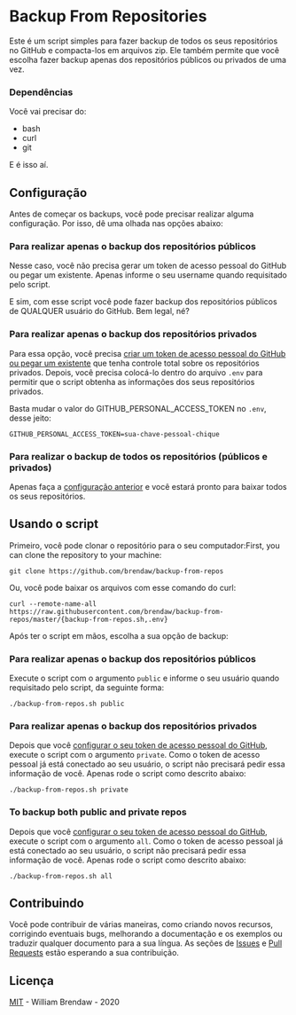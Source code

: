# Backup From Repositories

Este é um script simples para fazer backup de todos os seus repositórios no GitHub e compacta-los em arquivos zip. Ele também permite que você escolha fazer backup apenas dos repositórios públicos ou privados de uma vez.

### Dependências

Você vai precisar do:

- bash
- curl
- git

E é isso aí.

## Configuração

Antes de começar os backups, você pode precisar realizar alguma configuração. Por isso, dê uma olhada nas opções abaixo:

### Para realizar apenas o backup dos repositórios públicos

Nesse caso, você não precisa gerar um token de acesso pessoal do GitHub ou pegar um existente. Apenas informe o seu username quando requisitado pelo script.

E sim, com esse script você pode fazer backup dos repositórios públicos de QUALQUER usuário do GitHub. Bem legal, né?

### Para realizar apenas o backup dos repositórios privados

Para essa opção, você precisa [criar um token de acesso pessoal do GitHub ou pegar um existente](https://help.github.com/en/github/authenticating-to-github/creating-a-personal-access-token) que tenha controle total sobre os repositórios privados. Depois, você precisa colocá-lo dentro do arquivo `.env` para permitir que o script obtenha as informações dos seus repositórios privados.

Basta mudar o valor do GITHUB_PERSONAL_ACCESS_TOKEN no `.env`, desse jeito:

`GITHUB_PERSONAL_ACCESS_TOKEN=sua-chave-pessoal-chique`

### Para realizar o backup de todos os repositórios (públicos e privados)

Apenas faça a [configuração anterior](#para-realizar-apenas-o-backup-dos-repositórios-privados) e você estará pronto para baixar todos os seus repositórios.

## Usando o script

Primeiro, você pode clonar o repositório para o seu computador:First, you can clone the repository to your machine:

`git clone https://github.com/brendaw/backup-from-repos`

Ou, você pode baixar os arquivos com esse comando do curl:

`curl --remote-name-all https://raw.githubusercontent.com/brendaw/backup-from-repos/master/{backup-from-repos.sh,.env}`

Após ter o script em mãos, escolha a sua opção de backup:

### Para realizar apenas o backup dos repositórios públicos

Execute o script com o argumento `public` e informe o seu usuário quando requisitado pelo script, da seguinte forma:

```
./backup-from-repos.sh public

```

### Para realizar apenas o backup dos repositórios privados

Depois que você [configurar o seu token de acesso pessoal do GitHub](#para-realizar-apenas-o-backup-dos-repositórios-privados), execute o script com o argumento `private`. Como o token de acesso pessoal já está conectado ao seu usuário, o script não precisará pedir essa informação de você. Apenas rode o script como descrito abaixo:

```
./backup-from-repos.sh private

```

### To backup both public and private repos

Depois que você [configurar o seu token de acesso pessoal do GitHub](#para-realizar-apenas-o-backup-dos-repositórios-privados), execute o script com o argumento `all`. Como o token de acesso pessoal já está conectado ao seu usuário, o script não precisará pedir essa informação de você. Apenas rode o script como descrito abaixo:

```
./backup-from-repos.sh all

```

## Contribuindo

Você pode contribuir de várias maneiras, como criando novos recursos, corrigindo eventuais bugs, melhorando a documentação e os exemplos ou traduzir qualquer documento para a sua língua. As seções de [Issues](https://github.com/brendaw/backup-from-repos/issues) e [Pull Requests](https://github.com/brendaw/backup-from-repos/pulls) estão esperando a sua contribuição.

## Licença

[MIT](LICENSE) - William Brendaw - 2020
